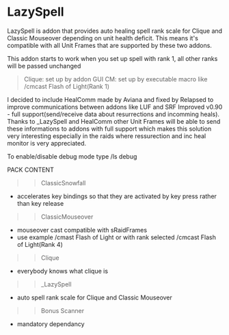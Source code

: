 LazySpell
=========

LazySpell is addon that provides auto healing spell rank scale for Clique and Classic Mouseover depending on unit health deficit. This means it's compatible with all Unit Frames that are supported by these two addons.

This addon starts to work when you set up spell with rank 1, all other ranks will be passed unchanged

> Clique: set up by addon GUI
> CM: set up by executable macro like /cmcast Flash of Light(Rank 1)

I decided to include HealComm made by Aviana and fixed by Relapsed to improve communications between addons like LUF and SRF Improved v0.90 - full support(send/receive data about resurrections and incomming heals).
Thanks to _LazySpell and HealComm other Unit Frames will be able to send these informations to addons with full support which makes this solution very interesting especially in the raids where ressurection and inc heal monitor is very appreciated.

To enable/disable debug mode type /ls debug


PACK CONTENT

>> ClassicSnowfall
- accelerates key bindings so that they are activated by key press rather than key release

>> ClassicMouseover
- mouseover cast compatible with sRaidFrames
- use example /cmast Flash of Light or with rank selected /cmcast Flash of Light(Rank 4)


>> Clique
- everybody knows what clique is

>>_LazySpell
- auto spell rank scale for Clique and Classic Mouseover

>> Bonus Scanner
- mandatory dependancy


